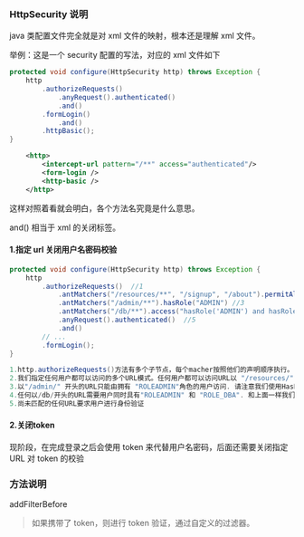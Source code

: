 ### HttpSecurity 说明

java 类配置文件完全就是对 xml 文件的映射，根本还是理解 xml 文件。

举例：这是一个 security 配置的写法，对应的 xml 文件如下
```java
protected void configure(HttpSecurity http) throws Exception {
    http
        .authorizeRequests()
            .anyRequest().authenticated()
            .and()
        .formLogin()
            .and()
        .httpBasic();
}
```

```xml
    <http>
        <intercept-url pattern="/**" access="authenticated"/>
        <form-login />
        <http-basic />
    </http>
```

这样对照着看就会明白，各个方法名究竟是什么意思。

and() 相当于 xml 的关闭标签。

#### 1.指定 url 关闭用户名密码校验

```java
protected void configure(HttpSecurity http) throws Exception {
    http
        .authorizeRequests()  //1
            .antMatchers("/resources/**", "/signup", "/about").permitAll() //2
            .antMatchers("/admin/**").hasRole("ADMIN") //3
            .antMatchers("/db/**").access("hasRole('ADMIN') and hasRole('DBA')")            4
            .anyRequest().authenticated()  //5
            .and()
        // ...
        .formLogin();
}

1.http.authorizeRequests()方法有多个子节点，每个macher按照他们的声明顺序执行。
2.我们指定任何用户都可以访问的多个URL模式。任何用户都可以访问URL以 "/resources/",开头的URL ,以及"/signup", "/about".
3.以"/admin/" 开头的URL只能由拥有 "ROLEADMIN"角色的用户访问. 请注意我们使用HasRole方法，没有使用ROLE前缀。
4.任何以/db/开头的URL需要用户同时具有"ROLEADMIN" 和 "ROLE_DBA". 和上面一样我们的hasRole方法也没有使用ROLE前缀。
5.尚未匹配的任何URL要求用户进行身份验证
```

#### 2.关闭token

现阶段，在完成登录之后会使用 token 来代替用户名密码，后面还需要关闭指定 URL 对 token 的校验


### 方法说明

addFilterBefore
> 如果携带了 token，则进行 token 验证，通过自定义的过滤器。